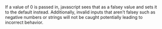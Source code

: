 If a value of 0 is passed in, javascript sees that as a falsey value and sets it to the default instead.
Additionally, invalid inputs that aren't falsey such as negative numbers or strings will not be caught potentially leading to incorrect behavior.
